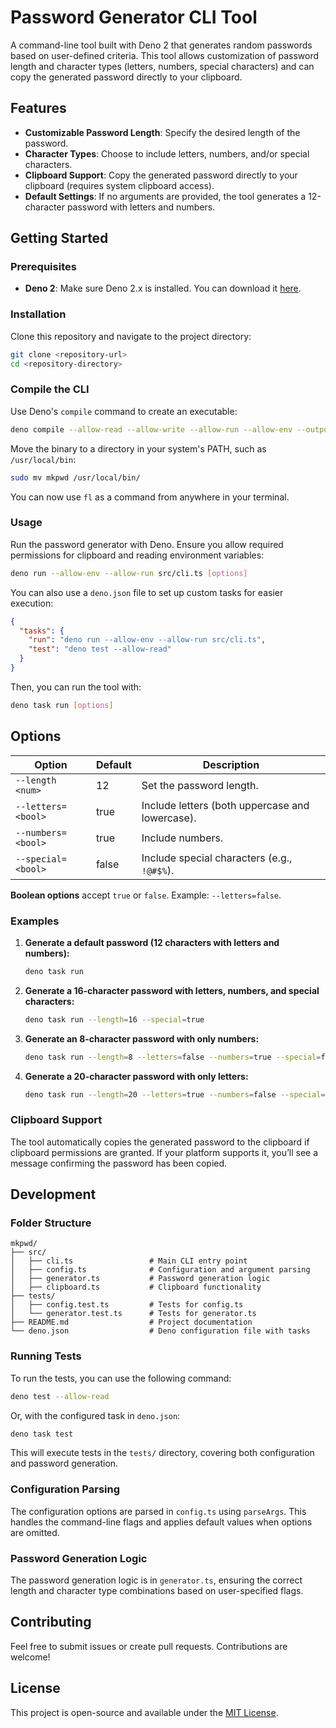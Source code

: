 # Password Generator CLI Tool

A command-line tool built with Deno 2 that generates random passwords based on user-defined criteria. This tool allows customization of password length and character types (letters, numbers, special characters) and can copy the generated password directly to your clipboard.

## Features

- **Customizable Password Length**: Specify the desired length of the password.
- **Character Types**: Choose to include letters, numbers, and/or special characters.
- **Clipboard Support**: Copy the generated password directly to your clipboard (requires system clipboard access).
- **Default Settings**: If no arguments are provided, the tool generates a 12-character password with letters and numbers.

## Getting Started

### Prerequisites

- **Deno 2**: Make sure Deno 2.x is installed. You can download it [here](https://deno.land/).

### Installation

Clone this repository and navigate to the project directory:

```bash
git clone <repository-url>
cd <repository-directory>
```

### Compile the CLI

Use Deno's `compile` command to create an executable:

```bash
deno compile --allow-read --allow-write --allow-run --allow-env --output mkpwd src/cli.ts
```

Move the binary to a directory in your system's PATH, such as `/usr/local/bin`:

```bash
sudo mv mkpwd /usr/local/bin/
```

You can now use `fl` as a command from anywhere in your terminal.

### Usage

Run the password generator with Deno. Ensure you allow required permissions for clipboard and reading environment variables:

```bash
deno run --allow-env --allow-run src/cli.ts [options]
```

You can also use a `deno.json` file to set up custom tasks for easier execution:

```json
{
  "tasks": {
    "run": "deno run --allow-env --allow-run src/cli.ts",
    "test": "deno test --allow-read"
  }
}
```

Then, you can run the tool with:

```bash
deno task run [options]
```

## Options

| Option             | Default | Description                                      |
|--------------------|---------|--------------------------------------------------|
| `--length <num>`   | 12      | Set the password length.                         |
| `--letters=<bool>` | true    | Include letters (both uppercase and lowercase).  |
| `--numbers=<bool>` | true    | Include numbers.                                 |
| `--special=<bool>` | false   | Include special characters (e.g., `!@#$%`).      |

**Boolean options** accept `true` or `false`. Example: `--letters=false`.

### Examples

1. **Generate a default password (12 characters with letters and numbers):**
   ```bash
   deno task run
   ```

2. **Generate a 16-character password with letters, numbers, and special characters:**
   ```bash
   deno task run --length=16 --special=true
   ```

3. **Generate an 8-character password with only numbers:**
   ```bash
   deno task run --length=8 --letters=false --numbers=true --special=false
   ```

4. **Generate a 20-character password with only letters:**
   ```bash
   deno task run --length=20 --letters=true --numbers=false --special=false
   ```

### Clipboard Support

The tool automatically copies the generated password to the clipboard if clipboard permissions are granted. If your platform supports it, you’ll see a message confirming the password has been copied.

## Development

### Folder Structure

```plaintext
mkpwd/
├── src/
│   ├── cli.ts                 # Main CLI entry point
│   ├── config.ts              # Configuration and argument parsing
│   ├── generator.ts           # Password generation logic
│   ├── clipboard.ts           # Clipboard functionality
├── tests/
│   ├── config.test.ts         # Tests for config.ts
│   └── generator.test.ts      # Tests for generator.ts
├── README.md                  # Project documentation
└── deno.json                  # Deno configuration file with tasks
```

### Running Tests

To run the tests, you can use the following command:

```bash
deno test --allow-read
```

Or, with the configured task in `deno.json`:

```bash
deno task test
```

This will execute tests in the `tests/` directory, covering both configuration and password generation.

### Configuration Parsing

The configuration options are parsed in `config.ts` using `parseArgs`. This handles the command-line flags and applies default values when options are omitted.

### Password Generation Logic

The password generation logic is in `generator.ts`, ensuring the correct length and character type combinations based on user-specified flags.

## Contributing

Feel free to submit issues or create pull requests. Contributions are welcome!

## License

This project is open-source and available under the [MIT License](LICENSE).